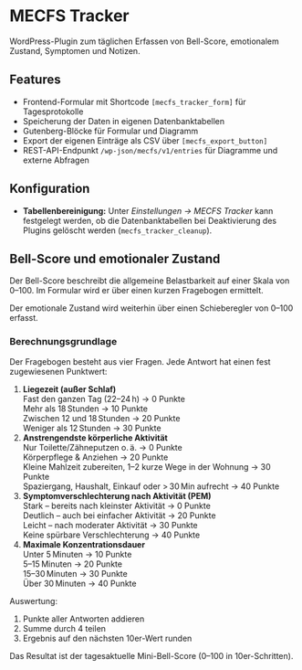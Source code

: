 # MECFS Tracker

WordPress-Plugin zum täglichen Erfassen von Bell-Score, emotionalem Zustand, Symptomen und Notizen.

## Features
- Frontend-Formular mit Shortcode `[mecfs_tracker_form]` für Tagesprotokolle
- Speicherung der Daten in eigenen Datenbanktabellen
- Gutenberg-Blöcke für Formular und Diagramm
- Export der eigenen Einträge als CSV über `[mecfs_export_button]`
- REST-API-Endpunkt `/wp-json/mecfs/v1/entries` für Diagramme und externe Abfragen

## Konfiguration
- **Tabellenbereinigung:** Unter *Einstellungen → MECFS Tracker* kann festgelegt werden, ob die Datenbanktabellen bei Deaktivierung des Plugins gelöscht werden (`mecfs_tracker_cleanup`).

## Bell-Score und emotionaler Zustand
Der Bell-Score beschreibt die allgemeine Belastbarkeit auf einer Skala von 0–100. Im Formular wird er über einen kurzen Fragebogen ermittelt. 

Der emotionale Zustand wird weiterhin über einen Schieberegler von 0–100 erfasst.

### Berechnungsgrundlage
Der Fragebogen besteht aus vier Fragen. Jede Antwort hat einen fest zugewiesenen Punktwert:

1. **Liegezeit (außer Schlaf)**  
   Fast den ganzen Tag (22–24 h) → 0 Punkte  
   Mehr als 18 Stunden → 10 Punkte  
   Zwischen 12 und 18 Stunden → 20 Punkte  
   Weniger als 12 Stunden → 30 Punkte
2. **Anstrengendste körperliche Aktivität**  
   Nur Toilette/Zähneputzen o. ä. → 0 Punkte  
   Körperpflege & Anziehen → 20 Punkte  
   Kleine Mahlzeit zubereiten, 1–2 kurze Wege in der Wohnung → 30 Punkte  
   Spaziergang, Haushalt, Einkauf oder > 30 Min aufrecht → 40 Punkte
3. **Symptomverschlechterung nach Aktivität (PEM)**  
   Stark – bereits nach kleinster Aktivität → 0 Punkte  
   Deutlich – auch bei einfacher Aktivität → 20 Punkte  
   Leicht – nach moderater Aktivität → 30 Punkte  
   Keine spürbare Verschlechterung → 40 Punkte
4. **Maximale Konzentrationsdauer**  
   Unter 5 Minuten → 10 Punkte  
   5–15 Minuten → 20 Punkte  
   15–30 Minuten → 30 Punkte  
   Über 30 Minuten → 40 Punkte

Auswertung:

1. Punkte aller Antworten addieren
2. Summe durch 4 teilen
3. Ergebnis auf den nächsten 10er-Wert runden

Das Resultat ist der tagesaktuelle Mini-Bell-Score (0–100 in 10er-Schritten).

